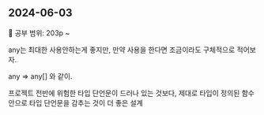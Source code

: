 ## 2024-06-03

📖 공부 범위: 203p ~

any는 최대한 사용안하는게 좋지만, 만약 사용을 한다면 조금이라도 구체적으로 적어보자.

any => any[] 와 같이.

프로젝트 전반에 위험한 타입 단언문이 드러나 있는 것보다, 제대로 타입이 정의된 함수 안으로 타입 단언문을 감추는 것이 더 좋은 설계
